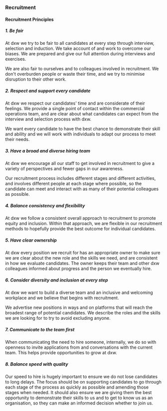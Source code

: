 ### Recruitment

#### Recruitment Principles

##### 1. Be fair

At dxw we try to be fair to all candidates at every step through interview,
selection and induction. We take account of and work to overcome our biases. We
are prepared and give our full attention during interviews and exercises.

We are also fair to ourselves and to colleagues involved in recruitment. We
don't overburden people or waste their time, and we try to minimise disruption
to their other work.

##### 2. Respect and support every candidate

At dxw we respect our candidates' time and are considerate of their feelings. We
provide a single point of contact within the commercial operations team, and are
clear about what candidates can expect from the interview and selection process
with dxw.

We want every candidate to have the best chance to demonstrate their skill and
ability and we will work with individuals to adapt our process to meet their
needs.

##### 3. Have a broad and diverse hiring team

At dxw we encourage all our staff to get involved in recruitment to give a
variety of perspectives and fewer gaps in our awareness.

Our recruitment process includes different stages and different activities, and
involves different people at each stage where possible, so the candidate can
meet and interact with as many of their potential colleagues as possible.

##### 4. Balance consistency and flexibility

At dxw we follow a consistent overall approach to recruitment to promote equity
and inclusion. Within that approach, we are flexible in our recruitment methods
to hopefully provide the best outcome for individual candidates.

##### 5. Have clear ownership

At dxw every position we recruit for has an appropriate owner to make sure we
are clear about the new role and the skills we need, and are consistent in how
we evaluate candidates. The owner keeps their team and other dxw colleagues
informed about progress and the person we eventually hire.

##### 6. Consider diversity and inclusion at every step

At dxw we want to build a diverse team and an inclusive and welcoming workplace
and we believe that begins with recruitment.

We advertise new positions in ways and on platforms that will reach the broadest
range of potential candidates. We describe the roles and the skills we are
looking for to try to avoid excluding anyone.

##### 7. Communicate to the team first

When communicating the need to hire someone, internally, we do so with openness
to invite applications from and conversations with the current team. This helps
provide opportunities to grow at dxw.

##### 8. Balance speed with quality

Our speed to hire is hugely important to ensure we do not lose candidates to
long delays. The focus should be on supporting candidates to go through each
stage of the process as quickly as possible and amending those stages when
needed. It should also ensure we are giving them the best opportunity to
demonstrate their skills to us and to get to know us as an organisation, so they
can make an informed decision whether to join us.
